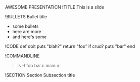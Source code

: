AWESOME PRESENTATION
!TITLE
This is a slide

!BULLETS
Bullet title
* some bullets
* here are more
* and here's some

!CODE
def doit
  puts "blah?"
  return "foo" if crud?
  puts "bar"
end

!COMMANDLINE
> ls -l
foo   bar.c   main.o

!SECTION
Section
Subsection title
